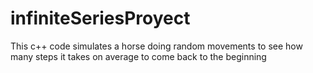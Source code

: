 # infiniteSeriesProyect
This c++ code simulates a horse doing random movements to see how many steps it takes on average to come back to the beginning
